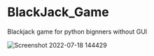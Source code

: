 # BlackJack_Game
Blackjack game for python bignners without GUI

![Screenshot 2022-07-18 144429](https://user-images.githubusercontent.com/85132939/179513921-47192288-5ff4-4f85-8161-40728c2a8f92.png)
